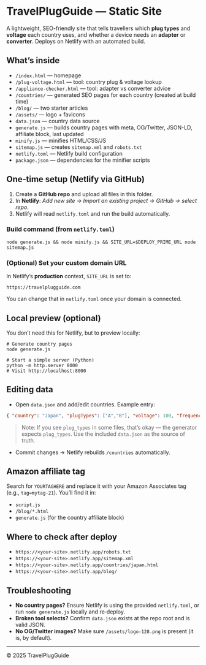 # TravelPlugGuide — Static Site

A lightweight, SEO-friendly site that tells travellers which **plug types** and **voltage** each country uses,
and whether a device needs an **adapter** or **converter**. Deploys on Netlify with an automated build.

## What’s inside
- `/index.html` — homepage
- `/plug-voltage.html` — tool: country plug & voltage lookup
- `/appliance-checker.html` — tool: adapter vs converter advice
- `/countries/` — generated SEO pages for each country (created at build time)
- `/blog/` — two starter articles
- `/assets/` — logo + favicons
- `data.json` — country data source
- `generate.js` — builds country pages with meta, OG/Twitter, JSON-LD, affiliate block, last updated
- `minify.js` — minifies HTML/CSS/JS
- `sitemap.js` — creates `sitemap.xml` and `robots.txt`
- `netlify.toml` — Netlify build configuration
- `package.json` — dependencies for the minifier scripts

## One‑time setup (Netlify via GitHub)
1. Create a **GitHub repo** and upload all files in this folder.
2. In **Netlify**: *Add new site → Import an existing project → GitHub → select repo*.
3. Netlify will read `netlify.toml` and run the build automatically.

### Build command (from `netlify.toml`)
```
node generate.js && node minify.js && SITE_URL=$DEPLOY_PRIME_URL node sitemap.js
```

### (Optional) Set your custom domain URL
In Netlify’s **production** context, `SITE_URL` is set to:
```
https://travelplugguide.com
```
You can change that in `netlify.toml` once your domain is connected.

## Local preview (optional)
You don’t need this for Netlify, but to preview locally:
```
# Generate country pages
node generate.js

# Start a simple server (Python)
python -m http.server 8000
# Visit http://localhost:8000
```

## Editing data
- Open `data.json` and add/edit countries. Example entry:
```json
{ "country": "Japan", "plugTypes": ["A","B"], "voltage": 100, "frequency": "50/60Hz" }
```
> Note: If you see `plug_types` in some files, that’s okay — the generator expects `plug_types`. Use the included `data.json` as the source of truth.

- Commit changes → Netlify rebuilds `/countries` automatically.

## Amazon affiliate tag
Search for `YOURTAGHERE` and replace it with your Amazon Associates tag (e.g., `tag=mytag-21`). You’ll find it in:
- `script.js`
- `/blog/*.html`
- `generate.js` (for the country affiliate block)

## Where to check after deploy
- `https://<your-site>.netlify.app/robots.txt`
- `https://<your-site>.netlify.app/sitemap.xml`
- `https://<your-site>.netlify.app/countries/japan.html`
- `https://<your-site>.netlify.app/blog/`

## Troubleshooting
- **No country pages?** Ensure Netlify is using the provided `netlify.toml`, or run `node generate.js` locally and re‑deploy.
- **Broken tool selects?** Confirm `data.json` exists at the repo root and is valid JSON.
- **No OG/Twitter images?** Make sure `/assets/logo-128.png` is present (it is, by default).

---

© 2025 TravelPlugGuide